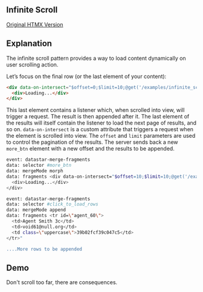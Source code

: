 ## Infinite Scroll

[Original HTMX Version](https://htmx.org/examples/infinite-scroll/)

## Explanation

The infinite scroll pattern provides a way to load content dynamically on user scrolling action.

Let’s focus on the final row (or the last element of your content):

```html
<div data-on-intersect="$offset=0;$limit=10;@get('/examples/infinite_scroll/data')" id="more_btn">
  <div>Loading...</div>
</div>
```

This last element contains a listener which, when scrolled into view, will trigger a request. The result is then
appended after it. The last element of the results will itself contain the listener to load the next page of results,
and so on. `data-on-intersect` is a custom attribute that triggers a request when the element is scrolled into view. The
`offset` and `limit` parameters are used to control the pagination of the results. The server sends back a new
`more_btn` element with a new offset and the results to be appended.

```bash
event: datastar-merge-fragments
data: selector #more_btn
data: mergeMode morph
data: fragments <div data-on-intersect="$offset=10;$limit=10;@get('/examples/infinite_scroll/data')" id="more_btn">
  <div>Loading...</div>
</div>

event: datastar-merge-fragments
data: selector #click_to_load_rows
data: mergeMode append
data: fragments <tr id=\"agent_60\">
  <td>Agent Smith 3c</td>
  <td>void61@null.org</td>
  <td class=\"uppercase\">39b02fcf39c047c5</td>
</tr>"

....More rows to be appended
```

## Demo

Don't scroll too far, there are consequences.

<div>
  <div id="infinite_scroll" data-on-load="@get('/examples/infinite_scroll/data')">
  </div>
  <div id="more_btn"></div>
</div>
